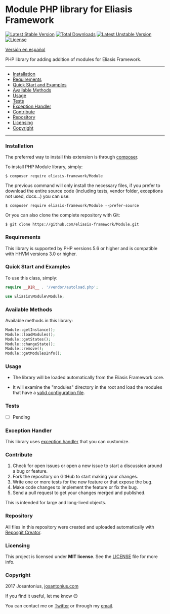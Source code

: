 # Module PHP library for Eliasis Framework

[![Latest Stable Version](https://poser.pugx.org/eliasis-framework/module/v/stable)](https://packagist.org/packages/eliasis-framework/module) [![Total Downloads](https://poser.pugx.org/eliasis-framework/module/downloads)](https://packagist.org/packages/eliasis-framework/module) [![Latest Unstable Version](https://poser.pugx.org/eliasis-framework/module/v/unstable)](https://packagist.org/packages/eliasis-framework/module) [![License](https://poser.pugx.org/eliasis-framework/module/license)](https://packagist.org/packages/eliasis-framework/module)

[Versión en español](README-ES.md)

PHP library for adding addition of modules for Eliasis Framework.

---

- [Installation](#installation)
- [Requirements](#requirements)
- [Quick Start and Examples](#quick-start-and-examples)
- [Available Methods](#available-methods)
- [Usage](#usage)
- [Tests](#tests)
- [Exception Handler](#exception-handler)
- [Contribute](#contribute)
- [Repository](#repository)
- [Licensing](#licensing)
- [Copyright](#copyright)

---

### Installation

The preferred way to install this extension is through [composer](http://getcomposer.org/download/).

To install PHP Module library, simply:

    $ composer require eliasis-framework/Module

The previous command will only install the necessary files, if you prefer to download the entire source code (including tests, vendor folder, exceptions not used, docs...) you can use:

    $ composer require eliasis-framework/Module --prefer-source

Or you can also clone the complete repository with Git:

	$ git clone https://github.com/eliasis-framework/Module.git
	
### Requirements

This library is supported by PHP versions 5.6 or higher and is compatible with HHVM versions 3.0 or higher.

### Quick Start and Examples

To use this class, simply:

```php
require __DIR__ . '/vendor/autoload.php';

use Eliasis\Module\Module;
```

### Available Methods

Available methods in this library:

```php
Module::getInstance();
Module::loadModules();
Module::getStates();
Module::changeState();
Module::remove();
Module::getModulesInfo();
```
### Usage

- The library will be loaded automatically from the Eliasis Framework core.
	
- It will examine the "modules" directory in the root and load the modules that have a [valid configuration file](https://github.com/Eliasis-Framework/Modules#create-module).
 
### Tests

- [ ] Pending

### Exception Handler

This library uses [exception handler](src/Exception) that you can customize.

### Contribute
1. Check for open issues or open a new issue to start a discussion around a bug or feature.
1. Fork the repository on GitHub to start making your changes.
1. Write one or more tests for the new feature or that expose the bug.
1. Make code changes to implement the feature or fix the bug.
1. Send a pull request to get your changes merged and published.

This is intended for large and long-lived objects.

### Repository

All files in this repository were created and uploaded automatically with [Reposgit Creator](https://github.com/Josantonius/BASH-Reposgit).

### Licensing

This project is licensed under **MIT license**. See the [LICENSE](LICENSE) file for more info.

### Copyright

2017 Josantonius, [josantonius.com](https://josantonius.com/)

If you find it useful, let me know :wink:

You can contact me on [Twitter](https://twitter.com/Josantonius) or through my [email](mailto:hello@josantonius.com).